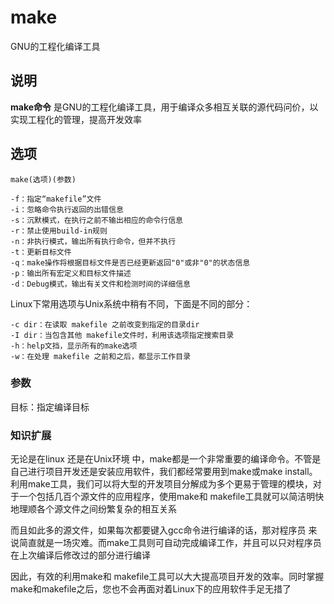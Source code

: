 make
===

GNU的工程化编译工具

## 说明

**make命令** 是GNU的工程化编译工具，用于编译众多相互关联的源代码问价，以实现工程化的管理，提高开发效率

## 选项

```
make(选项)(参数)
```

  

```
-f：指定“makefile”文件
-i：忽略命令执行返回的出错信息
-s：沉默模式，在执行之前不输出相应的命令行信息
-r：禁止使用build-in规则
-n：非执行模式，输出所有执行命令，但并不执行
-t：更新目标文件
-q：make操作将根据目标文件是否已经更新返回"0"或非"0"的状态信息
-p：输出所有宏定义和目标文件描述
-d：Debug模式，输出有关文件和检测时间的详细信息
```

Linux下常用选项与Unix系统中稍有不同，下面是不同的部分：

```
-c dir：在读取 makefile 之前改变到指定的目录dir
-I dir：当包含其他 makefile文件时，利用该选项指定搜索目录
-h：help文挡，显示所有的make选项
-w：在处理 makefile 之前和之后，都显示工作目录
```

### 参数  

目标：指定编译目标

### 知识扩展  

无论是在linux 还是在Unix环境 中，make都是一个非常重要的编译命令。不管是自己进行项目开发还是安装应用软件，我们都经常要用到make或make install。利用make工具，我们可以将大型的开发项目分解成为多个更易于管理的模块，对于一个包括几百个源文件的应用程序，使用make和 makefile工具就可以简洁明快地理顺各个源文件之间纷繁复杂的相互关系

而且如此多的源文件，如果每次都要键入gcc命令进行编译的话，那对程序员 来说简直就是一场灾难。而make工具则可自动完成编译工作，并且可以只对程序员在上次编译后修改过的部分进行编译

因此，有效的利用make和 makefile工具可以大大提高项目开发的效率。同时掌握make和makefile之后，您也不会再面对着Linux下的应用软件手足无措了


